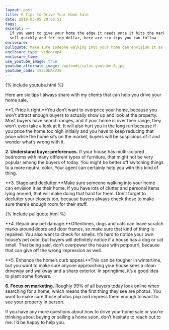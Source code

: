 ```yaml
---
layout: post
title: 6 Tips to Drive Your Home Sale
date: 2018-03-05 20:50:51
tags:
excerpt: >-
  If you want to give your home the edge it needs once it hits the market to
  sell quickly and for top dollar, here are six tips you can follow.
enclosure:
pullquote: Make sure someone walking into your home can envision it as their home.
enclosure_type: video/mp4
enclosure_time:
use_youtube_image: true
youtube_alternate_image: /uploads/salas-youtube-6.jpg
youtube_code: tSzLDEAxVJ8
---
```


{% include youtube.html %}

Here are six tips I always share with my clients that can help you drive your home sale.

**1. Price it right.**You don’t want to overprice your home, because you won’t attract enough buyers to actually show up and look at the property. Most buyers have search ranges, and if your home is over their range, they won’t even take a look at it. It will also hurt you in the long run because if you price the home too high initially and you have to keep reducing that price while the home sits on the market, buyers will be suspicious of it and wonder what’s wrong with it.

**2. Understand buyer preferences.** If your house has multi-colored bedrooms with many different types of furniture, that might not be very popular among the buyers of today. You might be better off switching things to a more neutral color. Your agent can certainly help you with this kind of thing.

**3. Stage and declutter.**Make sure someone walking into your home can envision it as their home. If you have lots of clutter and personal items lying around, that will make doing that hard for them. Don’t forget to declutter your closets too, because buyers always check those to make sure there’s enough room for their stuff.

{% include pullquote.html %}

**4. Repair any pet damage.**Oftentimes, dogs and cats can leave scratch marks around doors and door frames, so make sure that kind of thing is repaired. You also want to check for smells. It’s hard to notice your own house’s pet odor, but buyers will definitely notice if a house has a dog or cat smell. That being said, don’t overpower the house with potpourri, because that can give off the wrong impression as well.

**5. Enhance the home’s curb appeal.**This can be tougher in wintertime, but you want to make sure anyone approaching your house sees a clean driveway and walkway and a sharp exterior. In springtime, it’s a good idea to plant some flowers.

**6. Focus on marketing.** Roughly 99% of all buyers today look online when searching for a home, which means the first thing they see are photos. You want to make sure those photos pop and impress them enough to want to see your property in person.

If you have any more questions about how to drive your home sale or you’re thinking about buying or selling a home soon, don’t hesitate to reach out to me. I’d be happy to help you.